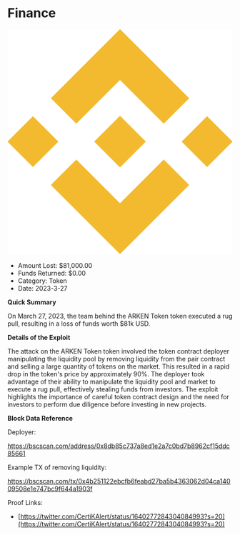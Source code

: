 # Finance
![Finance](/rektimages/Finance-ARKEN.png)
- Amount Lost: $81,000.00
- Funds Returned: $0.00
- Category: Token
- Date: 2023-3-27

**Quick Summary**

On March 27, 2023, the team behind the ARKEN Token token executed a rug pull, resulting in a loss of funds worth $81k  USD.

  


 **Details of the Exploit**

The attack on the ARKEN Token token involved the token contract deployer manipulating the liquidity pool by removing liquidity from the pair contract and selling a large quantity of tokens on the market. This resulted in a rapid drop in the token's price by approximately 90%. The deployer took advantage of their ability to manipulate the liquidity pool and market to execute a rug pull, effectively stealing funds from investors. The exploit highlights the importance of careful token contract design and the need for investors to perform due diligence before investing in new projects.

  


 **Block Data Reference**

Deployer:

https://bscscan.com/address/0x8db85c737a8ed1e2a7c0bd7b8962cf15ddc85661

Example TX of removing liquidity:

https://bscscan.com/tx/0x4b251122ebcfb6feabd27ba5b4363062d04ca14009508e1e747bc9f644a1903f


Proof Links:
- [https://twitter.com/CertiKAlert/status/1640277284304084993?s=20](https://twitter.com/CertiKAlert/status/1640277284304084993?s=20)


